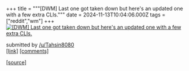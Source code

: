 +++
title = """[DWM] Last one got taken down but here's an updated one with a few extra CLIs."""
date = 2024-11-13T10:04:06.000Z
tags = ["reddit","wm"]
+++
[![[DWM] Last one got taken down but here's an updated one with a few extra CLIs. ](https://b.thumbs.redditmedia.com/pwatJbh1M_vzBTesbki-ygFu90X9S2w9SjxytQ3jFTA.jpg "[DWM] Last one got taken down but here's an updated one with a few extra CLIs. ")](https://www.reddit.com/r/unixporn/comments/1gq9l4k/dwm_last_one_got_taken_down_but_heres_an_updated/)

submitted by [/u/Tahsin8080](https://www.reddit.com/user/Tahsin8080)  
[\[link\]](https://www.reddit.com/gallery/1gq9l4k) [\[comments\]](https://www.reddit.com/r/unixporn/comments/1gq9l4k/dwm_last_one_got_taken_down_but_heres_an_updated/)

[[source]](https://www.reddit.com/r/unixporn/comments/1gq9l4k/dwm_last_one_got_taken_down_but_heres_an_updated/)
